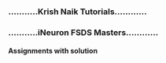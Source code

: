 ### ...........Krish Naik Tutorials............

### ...........iNeuron FSDS Masters............

####         Assignments with solution
